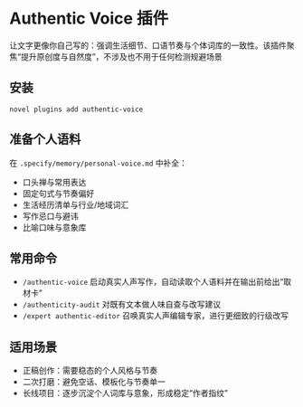 # Authentic Voice 插件

让文字更像你自己写的：强调生活细节、口语节奏与个体词库的一致性。该插件聚焦“提升原创度与自然度”，不涉及也不用于任何检测规避场景

## 安装

```
novel plugins add authentic-voice
```

## 准备个人语料

在 `.specify/memory/personal-voice.md` 中补全：
- 口头禅与常用表达
- 固定句式与节奏偏好
- 生活经历清单与行业/地域词汇
- 写作忌口与避讳
- 比喻口味与意象库

## 常用命令

- `/authentic-voice` 启动真实人声写作，自动读取个人语料并在输出前给出“取材卡”
- `/authenticity-audit` 对既有文本做人味自查与改写建议
- `/expert authentic-editor` 召唤真实人声编辑专家，进行更细致的行级改写

## 适用场景

- 正稿创作：需要稳态的个人风格与节奏
- 二次打磨：避免空话、模板化与节奏单一
- 长线项目：逐步沉淀个人词库与意象，形成稳定“作者指纹”

